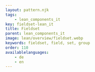 ```yaml
---
layout: pattern.njk
tags: 
    - lean_components_it
key: fieldset-lean_it
title: Fieldset
parent: lean_components_it
image: lean/overview/fieldset.webp
keywords: fieldset, field, set, group
order: 110
availablelanguages: 
    - de
    - en
---
```


